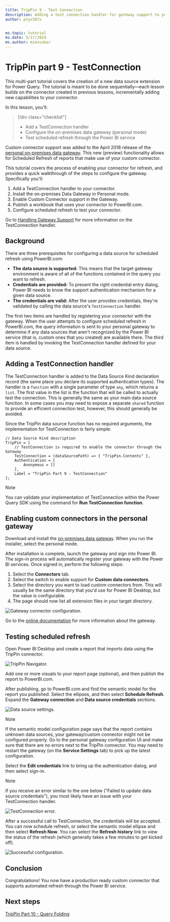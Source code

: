 ```yaml
---
title: TripPin 9 - Test Connection
description: Adding a test connection handler for gateway support to your TripPin REST connector.
author: ptyx507x


ms.topic: tutorial
ms.date: 5/17/2024
ms.author: miescobar
---
```


# TripPin part 9 - TestConnection

This multi-part tutorial covers the creation of a new data source extension for Power Query. The tutorial is meant to be done sequentially&mdash;each lesson builds on the connector created in previous lessons, incrementally adding new capabilities to your connector.

In this lesson, you'll:

> [!div class="checklist"]
> * Add a TestConnection handler
> * Configure the on-premises data gateway (personal mode)
> * Test scheduled refresh through the Power BI service

Custom connector support was added to the April 2018 release of the [personal on-premises data gateway](/data-integration/gateway/service-gateway-install#download-and-install-a-personal-mode-gateway).
This new (preview) functionality allows for Scheduled Refresh of reports that make use of your custom connector.

This tutorial covers the process of enabling your connector for refresh, and provides a quick walkthrough of the steps to configure the gateway. Specifically you'll:

1. Add a TestConnection handler to your connector.
2. Install the on-premises Data Gateway in Personal mode.
3. Enable Custom Connector support in the Gateway.
4. Publish a workbook that uses your connector to PowerBI.com.
5. Configure scheduled refresh to test your connector.

Go to [Handling Gateway Support](../../../HandlingGatewaySupport.md) for more information on the TestConnection handler.

## Background

There are three prerequisites for configuring a data source for scheduled refresh using PowerBI.com:

* **The data source is supported:** This means that the target gateway environment is aware of all of the functions contained in the query you want to refresh.
* **Credentials are provided:** To present the right credential entry dialog, Power BI needs to know the support authentication mechanism for a given data source.
* **The credentials are valid:** After the user provides credentials, they're validated by calling the data source's `TestConnection` handler.

The first two items are handled by registering your connector with the gateway.
When the user attempts to configure scheduled refresh in PowerBI.com, the query information is sent to your personal gateway to determine if any data sources that aren't recognized by the Power BI service (that is, custom ones that you created) are available there.
The third item is handled by invoking the TestConnection handler defined for your data source.

## Adding a TestConnection handler

The TestConnection handler is added to the Data Source Kind declaration record (the same place you declare its supported authentication types).
The handler is a `function` with a single parameter of type `any`, which returns a `list`.
The first value in the list is the function that will be called to actually test the connection. This is generally the same as your main data source function.
In some cases you may need to expose a separate `shared` function to provide an efficient connection test, however, this should generally be avoided.

Since the TripPin data source function has no required arguments, the implementation for TestConnection is fairly simple:

```powerquery-m
// Data Source Kind description
TripPin = [
    // TestConnection is required to enable the connector through the Gateway
    TestConnection = (dataSourcePath) => { "TripPin.Contents" },
    Authentication = [
        Anonymous = []
    ],
    Label = "TripPin Part 9 - TestConnection"
];
```

> [!NOTE]
> You can validate your implementation of TestConnection within the Power Query SDK using the command for **Run TestConnection function**.

## Enabling custom connectors in the personal gateway

Download and install the [on-premises data gateway](/data-integration/gateway/service-gateway-install#download-and-install-a-personal-mode-gateway). When you run the installer, select the personal mode.

After installation is complete, launch the gateway and sign into Power BI. The sign-in process will automatically register your gateway with the Power BI services. Once signed in, perform the following steps:

1. Select the **Connectors** tab.
2. Select the switch to enable support for **Custom data connectors**.
3. Select the directory you want to load custom connectors from. This will usually be the same directory that you'd use for Power BI Desktop, but the value is configurable.
4. The page should now list all extension files in your target directory.

![Gateway connector configuration.](../../media/trippin9-gateway.png)

Go to the [online documentation](/data-integration/gateway/) for more information about the gateway.

## Testing scheduled refresh

Open Power BI Desktop and create a report that imports data using the TripPin connector.

![TripPin Navigator.](../../media/trippin9-navigator.png)

Add one or more visuals to your report page (optional), and then publish the report to PowerBI.com.

After publishing, go to PowerBI.com and find the semantic model for the report you published. Select the ellipses, and then select **Schedule Refresh**. Expand the **Gateway connection** and **Data source credentials** sections.

![Data source settings.](../../media/trippin9-settings-1.png)

> [!NOTE]
> If the semantic model configuration page says that the report contains unknown data sources, your gateway/custom connector might not be configured properly. Go to the personal gateway configuration UI and make sure that there are no errors next to the TripPin connector. You may need to restart the gateway (on the **Service Settings** tab) to pick up the latest configuration.

Select the **Edit credentials** link to bring up the authentication dialog, and then select sign-in.

> [!NOTE]
> If you receive an error similar to the one below ("Failed to update data source credentials"), you most likely have an issue with your TestConnection handler.

![TestConnection error.](../../media/trippin9-testconnection.png)

After a successful call to TestConnection, the credentials will be accepted. You can now schedule refresh, or select the semantic model ellipse and then select **Refresh Now**. You can select the **Refresh history** link to view the status of the refresh (which generally takes a few minutes to get kicked off).

![Successful configuration.](../../media/trippin9-settings-2.png)

## Conclusion

Congratulations! You now have a production ready custom connector that supports automated refresh through the Power BI service.

## Next steps

[TripPin Part 10 - Query Folding](../10-tableview1/readme.md)
